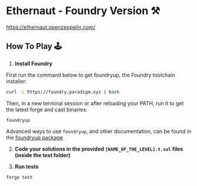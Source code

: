 # Ethernaut - Foundry Version ⚒️

https://ethernaut.openzeppelin.com/

## How To Play 🕹️

1.  **Install Foundry**

First run the command below to get foundryup, the Foundry toolchain installer:

```bash
curl -L https://foundry.paradigm.xyz | bash
```

Then, in a new terminal session or after reloading your PATH, run it to get the latest forge and cast binaries:

```console
foundryup
```

Advanced ways to use `foundryup`, and other documentation, can be found in the [foundryup package](./foundryup/README.md)

2. **Code your solutions in the provided `[NAME_OF_THE_LEVEL].t.sol` files (inside the test folder)**

3. **Run tests**

```
forge test
```
